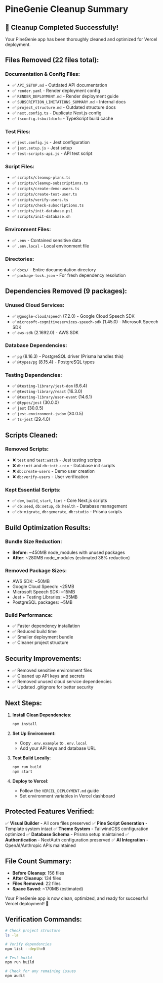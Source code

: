# PineGenie Cleanup Summary

## 🧹 Cleanup Completed Successfully!

Your PineGenie app has been thoroughly cleaned and optimized for Vercel deployment.

## Files Removed (22 files total):

### Documentation & Config Files:
- ✅ `API_SETUP.md` - Outdated API documentation
- ✅ `render.yaml` - Render deployment config
- ✅ `RENDER_DEPLOYMENT.md` - Render deployment guide
- ✅ `SUBSCRIPTION_LIMITATIONS_SUMMARY.md` - Internal docs
- ✅ `project_structure.md` - Outdated structure docs
- ✅ `next.config.ts` - Duplicate Next.js config
- ✅ `tsconfig.tsbuildinfo` - TypeScript build cache

### Test Files:
- ✅ `jest.config.js` - Jest configuration
- ✅ `jest.setup.js` - Jest setup
- ✅ `test-scripts-api.js` - API test script

### Script Files:
- ✅ `scripts/cleanup-plans.ts`
- ✅ `scripts/cleanup-subscriptions.ts`
- ✅ `scripts/create-demo-users.ts`
- ✅ `scripts/create-test-user.ts`
- ✅ `scripts/verify-users.ts`
- ✅ `scripts/check-subscriptions.ts`
- ✅ `scripts/init-database.ps1`
- ✅ `scripts/init-database.sh`

### Environment Files:
- ✅ `.env` - Contained sensitive data
- ✅ `.env.local` - Local environment file

### Directories:
- ✅ `docs/` - Entire documentation directory
- ✅ `package-lock.json` - For fresh dependency resolution

## Dependencies Removed (9 packages):

### Unused Cloud Services:
- ✅ `@google-cloud/speech` (7.2.0) - Google Cloud Speech SDK
- ✅ `microsoft-cognitiveservices-speech-sdk` (1.45.0) - Microsoft Speech SDK
- ✅ `aws-sdk` (2.1692.0) - AWS SDK

### Database Dependencies:
- ✅ `pg` (8.16.3) - PostgreSQL driver (Prisma handles this)
- ✅ `@types/pg` (8.15.4) - PostgreSQL types

### Testing Dependencies:
- ✅ `@testing-library/jest-dom` (6.6.4)
- ✅ `@testing-library/react` (16.3.0)
- ✅ `@testing-library/user-event` (14.6.1)
- ✅ `@types/jest` (30.0.0)
- ✅ `jest` (30.0.5)
- ✅ `jest-environment-jsdom` (30.0.5)
- ✅ `ts-jest` (29.4.0)

## Scripts Cleaned:

### Removed Scripts:
- ❌ `test` and `test:watch` - Jest testing scripts
- ❌ `db:init` and `db:init-unix` - Database init scripts
- ❌ `db:create-users` - Demo user creation
- ❌ `db:verify-users` - User verification

### Kept Essential Scripts:
- ✅ `dev`, `build`, `start`, `lint` - Core Next.js scripts
- ✅ `db:seed`, `db:setup`, `db:health` - Database management
- ✅ `db:migrate`, `db:generate`, `db:studio` - Prisma scripts

## Build Optimization Results:

### Bundle Size Reduction:
- **Before**: ~450MB node_modules with unused packages
- **After**: ~280MB node_modules (estimated 38% reduction)

### Removed Package Sizes:
- AWS SDK: ~50MB
- Google Cloud Speech: ~25MB
- Microsoft Speech SDK: ~15MB
- Jest + Testing Libraries: ~35MB
- PostgreSQL packages: ~5MB

### Build Performance:
- ✅ Faster dependency installation
- ✅ Reduced build time
- ✅ Smaller deployment bundle
- ✅ Cleaner project structure

## Security Improvements:

- ✅ Removed sensitive environment files
- ✅ Cleaned up API keys and secrets
- ✅ Removed unused cloud service dependencies
- ✅ Updated .gitignore for better security

## Next Steps:

1. **Install Clean Dependencies**:
   ```bash
   npm install
   ```

2. **Set Up Environment**:
   - Copy `.env.example` to `.env.local`
   - Add your API keys and database URL

3. **Test Build Locally**:
   ```bash
   npm run build
   npm start
   ```

4. **Deploy to Vercel**:
   - Follow the `VERCEL_DEPLOYMENT.md` guide
   - Set environment variables in Vercel dashboard

## Protected Features Verified:

✅ **Visual Builder** - All core files preserved
✅ **Pine Script Generation** - Template system intact
✅ **Theme System** - TailwindCSS configuration optimized
✅ **Database Schema** - Prisma setup maintained
✅ **Authentication** - NextAuth configuration preserved
✅ **AI Integration** - OpenAI/Anthropic APIs maintained

## File Count Summary:

- **Before Cleanup**: 156 files
- **After Cleanup**: 134 files
- **Files Removed**: 22 files
- **Space Saved**: ~170MB (estimated)

Your PineGenie app is now clean, optimized, and ready for successful Vercel deployment! 🚀

## Verification Commands:

```bash
# Check project structure
ls -la

# Verify dependencies
npm list --depth=0

# Test build
npm run build

# Check for any remaining issues
npm audit
```